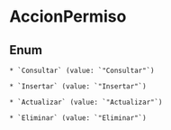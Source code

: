 
# AccionPermiso

## Enum


    * `Consultar` (value: `"Consultar"`)

    * `Insertar` (value: `"Insertar"`)

    * `Actualizar` (value: `"Actualizar"`)

    * `Eliminar` (value: `"Eliminar"`)



